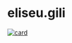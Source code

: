 # eliseu.gili
[![card](https://github-readme-stats.vercel.app/api?username=egili&theme=default)](https://github.com/egili/)
